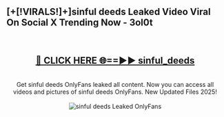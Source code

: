 <h2>[+[!VIRALS!]+]sinful deeds Leaked Video Viral On Social X Trending Now - 3ol0t</h2>
<br>
<div align="center">
<h2><a href="https://libra.edu.pl?sinful_deeds" rel="nofollow">🔴 CLICK HERE 🌐==►► sinful_deeds</a></h2>
<br>
Get sinful deeds OnlyFans leaked all content. Now you can access all videos and pictures of sinful deeds OnlyFans. New Updated Files 2025!
<br>
<br>
<a href="https://libra.edu.pl?sinful_deeds" rel="nofollow" data-target="animated-image.originalLink"><img src="https://i.ibb.co.com/WyWwxjT/player-gif2.gif" alt="sinful deeds Leaked OnlyFans" style="max-width: 100%; display: inline-block;" data-target="animated-image.originalImage"></a>
</div>
<br>